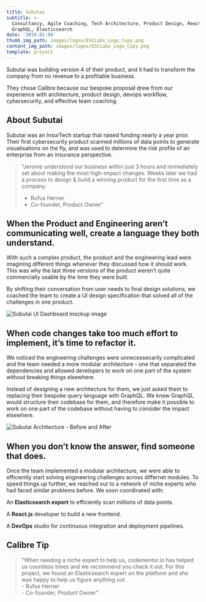 ```yaml
---
title: Subutai
subtitle: >-
  Consultancy, Agile Coaching, Tech Architecture, Product Design, React,
  GraphQL, Elasticsearch
date: '2019-01-04'
thumb_img_path: images/logos/ESCLabs_Logo_Copy.png
content_img_path: images/logos/ESCLabs_Logo_Copy.png
template: project
---
```

Subutai was building version 4 of their product, and it had to transform the company from no revenue to a profitable business.

They chose Calibre because our bespoke proposal drew from our experience with architecture, product design, devops workflow, cybersecurity, and effective team coaching.

## About Subutai

Subutai was an InsurTech startup that raised funding nearly a year prior. Their first cybersecurity product scanned millions of data points to generate visualisations on the fly, and was used to determine the risk profile of an enterprise from an insurance perspective.

> "Jerome understood our business within just 3 hours and immediately set about making the most high-impact changes. Weeks later we had a process to design & build a winning product for the first time as a company.
> - Rufus Herner
> - Co-founder, Product Owner"

## When the Product and Engineering aren’t communicating well, create a language they both understand.

With such a complex product, the product and the engineering lead were imagining different things whenever they discussed how it should work. This was why the last three versions of the product weren’t quite commercially usable by the time they were built.

By shifting their conversation from user needs to final design solutions, we coached the team to create a UI design specification that solved all of the challenges in one product.

![Subutai UI Dashboard mockup image](/images/subutaiui.png)

## When code changes take too much effort to implement, it’s time to refactor it.

We noticed the engineering challenges were unnecessecarily complicated and the team needed a more modular architecture - one that separated the dependencies and allowed developers to work on one part of the system without breaking things elsewhere.

Instead of designing a new architecture for them, we just asked them to replacing their bespoke query language with GraphQL. We knew GraphQL would structure their codebase for them, and therefore make it possible to work on one part of the codebase without having to consider the impact elsewhere.

![Subutai Architecture - Before and After](/images/subutaiarchitecture.png)

## When you don’t know the answer, find someone that does.

Once the team implemented a modular architecture, we were able to efficiently start solving engineering challenges across differnet modules. To speed things up further, we reached out to a network of niche experts who had faced similar problems before. We soon coordinated with:

An **Elasticsearch expert** to efficiently scan millions of data points.

A **React.js** developer to build a new frontend.

A **DevOps** studio for continuous integration and deployment pipelines.

## Calibre Tip

> "When needing a niche expert to help us, codementor.io has helped us countless times and we recommend you check it out. For this project, we found an Elasticsearch expert on the platform and she was happy to help us figure anything out.<br/>- Rufus Herner<br/> - Co-founder, Product Owner"
